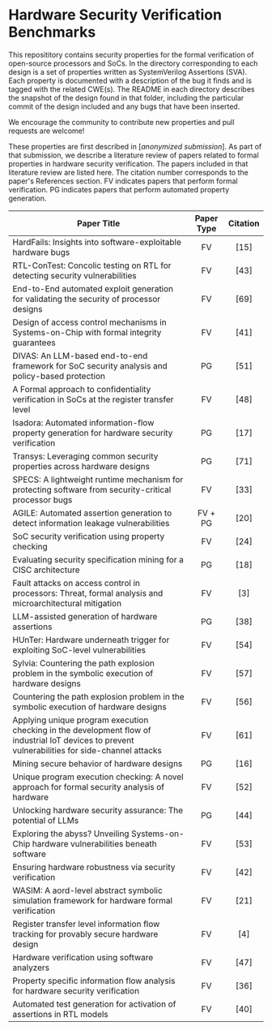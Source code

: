 # Hardware Security Verification Benchmarks
This reposititory contains security properties for the formal verification of open-source processors and SoCs. In the directory corresponding to each design is a set of properties written as SystemVerilog Assertions (SVA). Each property is documented with a description of the bug it finds and is tagged with the related CWE(s). The README in each directory describes the snapshot of the design found in that folder, including the particular commit of the design included and any bugs that have been inserted.

We encourage the community to contribute new properties and pull requests are welcome!

These properties are first described in [_anonymized submission_]. As part of that submission, we describe a literature review of papers related to formal properties in hardware security verification. The papers included in that literature review are listed here. The citation number corresponds to the paper's References section. FV indicates papers that perform formal verification. PG indicates papers that perform automated property generation.

| Paper Title | Paper Type | Citation |
|---|:---:|:---:|
| HardFails: Insights into software-exploitable hardware bugs | FV | [15] |
| RTL-ConTest: Concolic testing on RTL for detecting security vulnerabilities | FV | [43] |
| End-to-End automated exploit generation for validating the security of processor designs | FV | [69] |
| Design of access control mechanisms in Systems-on-Chip with formal integrity guarantees | FV | [41] |
| DIVAS: An LLM-based end-to-end framework for SoC security analysis and policy-based protection | PG | [51] |
| A Formal approach to confidentiality verification in SoCs at the register transfer level | FV | [48] |
| Isadora: Automated information-flow property generation for hardware security verification | PG | [17] |
| Transys: Leveraging common security properties across hardware designs | PG | [71] |
| SPECS: A lightweight runtime mechanism for protecting software from security-critical processor bugs | FV | [33] |
| AGILE: Automated assertion generation to detect information leakage vulnerabilities | FV + PG | [20] |
| SoC security verification using property checking | FV | [24] |
| Evaluating security specification mining for a CISC architecture | PG | [18] |
| Fault attacks on access control in processors: Threat, formal analysis and microarchitectural mitigation | FV | [3] |
| LLM-assisted generation of hardware assertions | PG | [38] |
| HUnTer: Hardware underneath trigger for exploiting SoC-level vulnerabilities | FV | [54] |
| Sylvia: Countering the path explosion problem in the symbolic execution of hardware designs | FV | [57] |
| Countering the path explosion problem in the symbolic execution of hardware designs | FV | [56] |
| Applying unique program execution checking in the development flow of industrial IoT devices to prevent vulnerabilities for side-channel attacks | FV | [61] |
| Mining secure behavior of hardware designs | PG | [16] |
| Unique program execution checking: A novel approach for formal security analysis of hardware | FV | [52] |
| Unlocking hardware security assurance: The potential of LLMs | PG | [44] |
| Exploring the abyss? Unveiling Systems-on-Chip hardware vulnerabilities beneath software | FV | [53] |
| Ensuring hardware robustness via security verification | FV | [42] |
| WASIM: A aord-level abstract symbolic simulation framework for hardware formal verification | FV | [21] |
| Register transfer level information flow tracking for provably secure hardware design | FV | [4] |
| Hardware verification using software analyzers | FV | [47] |
| Property specific information flow analysis for hardware security verification | FV | [36] |
| Automated test generation for activation of assertions in RTL models | FV | [40] |

